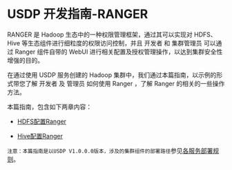 # USDP 开发指南-RANGER

RANGER 是 Hadoop 生态中的一种权限管理框架，通过其可以实现对 HDFS、Hive 等生态组件进行细粒度的权限访问控制，并且 开发者 和 集群管理员 可以通过 Ranger 组件自带的 WebUI 进行相关配置及授权管理操作，以达到集群安全性增强的目的。

在通过使用 USDP 服务创建的 Hadoop 集群中，我们通过本篇指南，以示例的形式带您了解 开发者 及 管理员 如何使用 Ranger ，了解 Ranger 的相关的一些操作方法。

本篇指南，包含如下两章内容：

* [HDFS配置Ranger](/USDP/developer/ranger/ranger_hdfs)

* [Hive配置Ranger](/USDP/developer/ranger/ranger_hive)



`注意：本篇指南是以USDP V1.0.0.0版本，涉及的集群组件的部署路径`参见[各服务部署规则](/USDP/developer/rule)。


